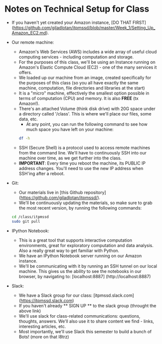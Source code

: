 # Notes on Technical Setup for Class

- If you haven't yet created your Amazon instance, [DO THAT FIRST] (https://github.com/giladlotan/itpmssd/blob/master/Week_1/Setting_Up_Amazon_EC2.md).

- Our remote machine:
    - Amazon's Web Services (AWS) includes a wide array of useful cloud computing services - including computation and storage.
    - For the purposes of this class, we'll be using an Instance running on Amazon's Elastic Compute Cloud (EC2) - one of the many services it offers.
    - We loaded up our machine from an image, created specifically for the purposes of this class (so you all have exactly the same machine, computation, file directories and libraries at the start)
    - It is a "micro" machine, effectively the smallest option possible in terms of computation (CPU) and memory. It is also **FREE** (tx Amazon!).
    - There's an attached Volume (think disk drive) with 20G space under a directory called '/class'. This is where we'll place our files, some data, etc.
        - At any point, you can run the following command to see how much space you have left on your machine:
        ```sh
        df -h
        ```
    - SSH (Secure Shell) is a protocol used to access remote machines from the command line. We'll have to continuously SSH into our machine over time, as we get further into the class.
    - **IMPORTANT**: Every time you reboot the machine, its PUBLIC IP address changes. You'll need to use the new IP address when SSH'ing after a reboot.

- Git: 
    - Our materials live in [this Github repository] (https://github.com/giladlotan/itpmssd/).
    - We'll be continuously updating the materials, so make sure to grab the most recent version, by running the following commands:
    ```sh
    cd /class/itpmssd
    sudo git pull
    ```
    
- IPython Notebook: 
    - This is a great tool that supports interactive computation environments, great for exploratory computation and data analysis. Also a really great way to get familiar with Python.
    - We have an IPython Notebook server running on our Amazon instance.
    - We'll be communicating with it by running an SSH tunnel on our local machine. This gives us the ability to see the notebooks in our browser, by navigating to: [localhost:8887] (http://localhost:8887)
    
- Slack:
    - We have a Slack group for our class: [itpmssd.slack.com] (https://itpmssd.slack.com)
    - If you haven't already ** SIGN UP ** to the slack group (throught the above link)
    - We'll use slack for class-related communications: questions, thoughts, answers. We'll also use it to share content we find - links, interesting articles, etc. 
    - Most importantly, we'll use Slack this semester to build a bunch of Bots! (more on that l8trz)


